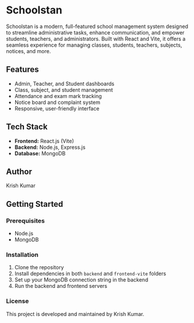 # Schoolstan

Schoolstan is a modern, full-featured school management system designed to streamline administrative tasks, enhance communication, and empower students, teachers, and administrators. Built with React and Vite, it offers a seamless experience for managing classes, students, teachers, subjects, notices, and more.

## Features
- Admin, Teacher, and Student dashboards
- Class, subject, and student management
- Attendance and exam mark tracking
- Notice board and complaint system
- Responsive, user-friendly interface

## Tech Stack
- **Frontend:** React.js (Vite)
- **Backend:** Node.js, Express.js
- **Database:** MongoDB

## Author
Krish Kumar

## Getting Started

### Prerequisites
- Node.js
- MongoDB

### Installation
1. Clone the repository
2. Install dependencies in both `backend` and `frontend-vite` folders
3. Set up your MongoDB connection string in the backend
4. Run the backend and frontend servers

### License
This project is developed and maintained by Krish Kumar.
